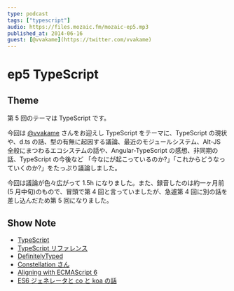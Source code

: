 ```yaml
---
type: podcast
tags: ["typescript"]
audio: https://files.mozaic.fm/mozaic-ep5.mp3
published_at: 2014-06-16
guest: [@vvakame](https://twitter.com/vvakame)
---
```


# ep5 TypeScript

## Theme

第 5 回のテーマは TypeScript です。

今回は [@vvakame](https://twitter.com/vvakame) さんをお迎えし TypeScript をテーマに、TypeScript の現状や、d.ts の話、型の有無に起因する議論、最近のモジュールシステム、Alt-JS 全般にまつわるエコシステムの話や、Angular-TypeScript の感想、非同期の話、TypeScript の今後など 「今なにが起こっているのか?」「これからどうなっていくのか?」をたっぷり議論しました。

今回は議論が色々広がって 1.5h になりました。また、録音したのは約一ヶ月前(5 月中旬)のもので、冒頭で第 4 回と言っていましたが、急遽第 4 回に別の話を差し込んだため第 5 回になりました。

## Show Note

- [TypeScript](http://www.typescriptlang.org/)
- [TypeScript リファレンス](http://www.impressjapan.jp/books/1113101087)
- [DefinitelyTyped](https://github.com/borisyankov/DefinitelyTyped)
- [Constellation さん](https://twitter.com/Constellation)
- [Aligning with ECMAScript 6](https://typescript.codeplex.com/wikipage%3Ftitle%3DECMAScript+6+Status%26referringTitle%3DRoadmap)
- [ES6 ジェネレータと co と koa の話](http://jxck.hatenablog.com/entry/2014-01-12/generator-screencaset)
